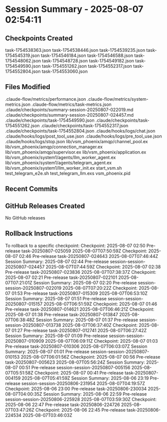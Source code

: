 # Session Summary - 2025-08-07 02:54:11

## Checkpoints Created
task-1754538363.json
task-1754538446.json
task-1754539235.json
task-1754545319.json
task-1754546184.json
task-1754546588.json
task-1754548062.json
task-1754548728.json
task-1754549182.json
task-1754549590.json
task-1754551262.json
task-1754552317.json
task-1754552804.json
task-1754553060.json

## Files Modified
.claude-flow/metrics/performance.json
.claude-flow/metrics/system-metrics.json
.claude-flow/metrics/task-metrics.json
.claude/checkpoints/summary-session-20250807-022019.md
.claude/checkpoints/summary-session-20250807-024457.md
.claude/checkpoints/task-1754549590.json
.claude/checkpoints/task-1754551262.json
.claude/checkpoints/task-1754552317.json
.claude/checkpoints/task-1754552804.json
.claude/hooks/logs/chat.json
.claude/hooks/logs/post_tool_use.json
.claude/hooks/logs/pre_tool_use.json
.claude/hooks/logs/stop.json
lib/vsm_phoenix/amqp/channel_pool.ex
lib/vsm_phoenix/amqp/connection_manager.ex
lib/vsm_phoenix/amqp/supervisor.ex
lib/vsm_phoenix/application.ex
lib/vsm_phoenix/system1/agents/llm_worker_agent.ex
lib/vsm_phoenix/system1/agents/telegram_agent.ex
lib/vsm_phoenix/system1/llm_worker_init.ex
start_vsm.sh
test_telegram_e2e.sh
test_telegram_llm.exs
vsm_phoenix.pid

## Recent Commits


## GitHub Releases Created
No GitHub releases

## Rollback Instructions
To rollback to a specific checkpoint:
Checkpoint: 2025-08-07 02:50	Pre-release	task-20250807-025059	2025-08-07T07:50:59Z
Checkpoint: 2025-08-07 02:46	Pre-release	task-20250807-024643	2025-08-07T07:46:44Z
Session Summary: 2025-08-07 02:44	Pre-release	session-session-20250807-024457	2025-08-07T07:44:59Z
Checkpoint: 2025-08-07 02:38	Pre-release	task-20250807-023836	2025-08-07T07:38:37Z
Checkpoint: 2025-08-07 02:21	Pre-release	task-20250807-022101	2025-08-07T07:21:01Z
Session Summary: 2025-08-07 02:20	Pre-release	session-session-20250807-022019	2025-08-07T07:20:22Z
Checkpoint: 2025-08-07 01:53	Pre-release	task-20250807-015309	2025-08-07T06:53:10Z
Session Summary: 2025-08-07 01:51	Pre-release	session-session-20250807-015157	2025-08-07T06:51:59Z
Checkpoint: 2025-08-07 01:46	Pre-release	task-20250807-014621	2025-08-07T06:46:21Z
Checkpoint: 2025-08-07 01:38	Pre-release	task-20250807-013847	2025-08-07T06:38:48Z
Session Summary: 2025-08-07 01:37	Pre-release	session-session-20250807-013738	2025-08-07T06:37:40Z
Checkpoint: 2025-08-07 01:27	Pre-release	task-20250807-012741	2025-08-07T06:27:42Z
Session Summary: 2025-08-07 01:09	Pre-release	session-session-20250807-010909	2025-08-07T06:09:11Z
Checkpoint: 2025-08-07 01:03	Pre-release	task-20250807-010306	2025-08-07T06:03:07Z
Session Summary: 2025-08-07 01:01	Pre-release	session-session-20250807-010153	2025-08-07T06:01:56Z
Checkpoint: 2025-08-07 00:56	Pre-release	task-20250807-005623	2025-08-07T05:56:24Z
Session Summary: 2025-08-07 00:51	Pre-release	session-session-20250807-005156	2025-08-07T05:51:58Z
Checkpoint: 2025-08-07 00:41	Pre-release	task-20250807-004159	2025-08-07T05:41:59Z
Session Summary: 2025-08-06 23:19	Pre-release	session-session-20250806-231954	2025-08-07T04:19:57Z
Checkpoint: 2025-08-06 23:00	Pre-release	task-20250806-230034	2025-08-07T04:00:35Z
Session Summary: 2025-08-06 22:59	Pre-release	session-session-20250806-225928	2025-08-07T03:59:30Z
Checkpoint: 2025-08-06 22:47	Pre-release	task-20250806-224726	2025-08-07T03:47:26Z
Checkpoint: 2025-08-06 22:45	Pre-release	task-20250806-224534	2025-08-07T03:46:03Z
